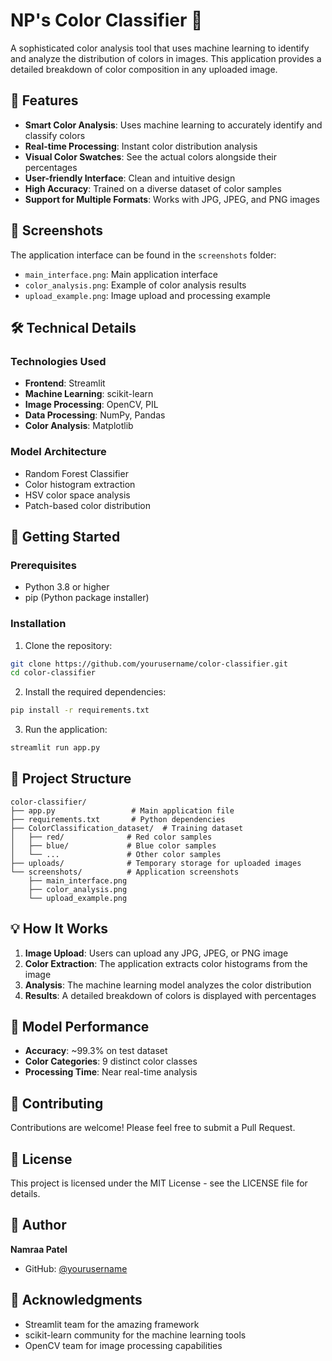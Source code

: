 # NP's Color Classifier 🎨

A sophisticated color analysis tool that uses machine learning to identify and analyze the distribution of colors in images. This application provides a detailed breakdown of color composition in any uploaded image.

## 🌟 Features

- **Smart Color Analysis**: Uses machine learning to accurately identify and classify colors
- **Real-time Processing**: Instant color distribution analysis
- **Visual Color Swatches**: See the actual colors alongside their percentages
- **User-friendly Interface**: Clean and intuitive design
- **High Accuracy**: Trained on a diverse dataset of color samples
- **Support for Multiple Formats**: Works with JPG, JPEG, and PNG images

## 📸 Screenshots

The application interface can be found in the `screenshots` folder:
- `main_interface.png`: Main application interface
- `color_analysis.png`: Example of color analysis results
- `upload_example.png`: Image upload and processing example

## 🛠️ Technical Details

### Technologies Used
- **Frontend**: Streamlit
- **Machine Learning**: scikit-learn
- **Image Processing**: OpenCV, PIL
- **Data Processing**: NumPy, Pandas
- **Color Analysis**: Matplotlib

### Model Architecture
- Random Forest Classifier
- Color histogram extraction
- HSV color space analysis
- Patch-based color distribution

## 🚀 Getting Started

### Prerequisites
- Python 3.8 or higher
- pip (Python package installer)

### Installation

1. Clone the repository:
```bash
git clone https://github.com/yourusername/color-classifier.git
cd color-classifier
```

2. Install the required dependencies:
```bash
pip install -r requirements.txt
```

3. Run the application:
```bash
streamlit run app.py
```

## 📁 Project Structure

```
color-classifier/
├── app.py                 # Main application file
├── requirements.txt       # Python dependencies
├── ColorClassification_dataset/  # Training dataset
│   ├── red/              # Red color samples
│   ├── blue/             # Blue color samples
│   └── ...               # Other color samples
├── uploads/              # Temporary storage for uploaded images
└── screenshots/          # Application screenshots
    ├── main_interface.png
    ├── color_analysis.png
    └── upload_example.png
```

## 💡 How It Works

1. **Image Upload**: Users can upload any JPG, JPEG, or PNG image
2. **Color Extraction**: The application extracts color histograms from the image
3. **Analysis**: The machine learning model analyzes the color distribution
4. **Results**: A detailed breakdown of colors is displayed with percentages

## 🎯 Model Performance

- **Accuracy**: ~99.3% on test dataset
- **Color Categories**: 9 distinct color classes
- **Processing Time**: Near real-time analysis

## 🤝 Contributing

Contributions are welcome! Please feel free to submit a Pull Request.

## 📝 License

This project is licensed under the MIT License - see the LICENSE file for details.

## 👤 Author

**Namraa Patel**
- GitHub: [@yourusername](https://github.com/yourusername)

## 🙏 Acknowledgments

- Streamlit team for the amazing framework
- scikit-learn community for the machine learning tools
- OpenCV team for image processing capabilities 